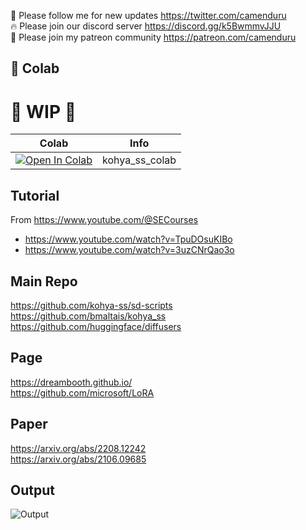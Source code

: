 🐣 Please follow me for new updates https://twitter.com/camenduru <br />
🔥 Please join our discord server https://discord.gg/k5BwmmvJJU <br />
🥳 Please join my patreon community https://patreon.com/camenduru <br />

## 🦒 Colab

# 🚦 WIP 🚦

| Colab | Info
| --- | --- |
[![Open In Colab](https://colab.research.google.com/assets/colab-badge.svg)](https://colab.research.google.com/ithub.com/fadilabi/kohya_ss-colab/blob/main/kohya_ss_colab.ipynb) | kohya_ss_colab

## Tutorial
From https://www.youtube.com/@SECourses <br />
- https://www.youtube.com/watch?v=TpuDOsuKIBo <br />
- https://www.youtube.com/watch?v=3uzCNrQao3o <br />

## Main Repo
https://github.com/kohya-ss/sd-scripts <br />
https://github.com/bmaltais/kohya_ss <br />
https://github.com/huggingface/diffusers <br />

## Page
https://dreambooth.github.io/ <br />
https://github.com/microsoft/LoRA <br />

## Paper
https://arxiv.org/abs/2208.12242 <br />
https://arxiv.org/abs/2106.09685 <br />

## Output
![Output](https://github.com/camenduru/kohya_ss-colab/assets/54370274/7634544c-4195-4915-9cf1-4a3277bc8d18)

